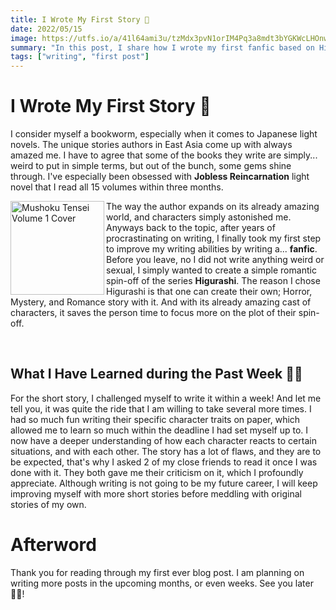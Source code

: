 ```yaml
---
title: I Wrote My First Story 📕
date: 2022/05/15
image: https://utfs.io/a/41l64ami3u/tzMdx3pvN1orIM4Pq3a8mdt3bYGKWcLHOnwaTv9PU7pSBqEk
summary: "In this post, I share how I wrote my first fanfic based on Higurashi. I talk about my passion for books and what I learned from the writing process."
tags: ["writing", "first post"]
---
```


# I Wrote My First Story 📕

I consider myself a bookworm, especially when it comes to Japanese light novels. The unique stories authors in East Asia come up with always amazed me. I have to agree that some of the books they write are simply... weird to put in simple terms, but out of the bunch, some gems shine through.
I've especially been obsessed with **Jobless Reincarnation** light novel that I read all 15 volumes within three months.

<img src="https://utfs.io/a/41l64ami3u/tzMdx3pvN1or2RyaWUNQ6fISvmysFdqaKr7nXVtLujAhkb5o" width="150px" alt="Mushoku Tensei Volume 1 Cover" align="left" />

The way the author expands on its already amazing world, and characters simply astonished me.
Anyways back to the topic, after years of procrastinating on writing, I finally took my first step to improve my writing abilities by writing a... **fanfic**. Before you leave, no I did not write anything weird or sexual, I simply wanted to create a simple romantic spin-off of the series **Higurashi**. The reason I chose Higurashi is that one can create their own; Horror, Mystery, and Romance story with it. And with its already amazing cast of characters, it saves the person time to focus more on the plot of their spin-off.

<br clear="left"/>

## What I Have Learned during the Past Week ✍🏻

For the short story, I challenged myself to write it within a week! And let me tell you, it was quite the ride that I am willing to take several more times. I had so much fun writing their specific character traits on paper, which allowed me to learn so much within the deadline I had set myself up to.
I now have a deeper understanding of how each character reacts to certain situations, and with each other. The story has a lot of flaws, and they are to be expected, that's why I asked 2 of my close friends to read it once I was done with it. They both gave me their criticism on it, which I profoundly appreciate. Although writing is not going to be my future career, I will keep improving myself with more short stories before meddling with original stories of my own.

# Afterword

Thank you for reading through my first ever blog post. I am planning on writing more posts in the upcoming months, or even weeks. See you later 👋🏻!
